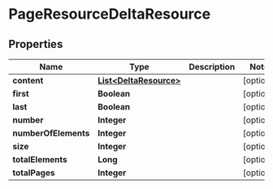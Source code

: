 
# PageResourceDeltaResource

## Properties
Name | Type | Description | Notes
------------ | ------------- | ------------- | -------------
**content** | [**List&lt;DeltaResource&gt;**](DeltaResource.md) |  |  [optional]
**first** | **Boolean** |  |  [optional]
**last** | **Boolean** |  |  [optional]
**number** | **Integer** |  |  [optional]
**numberOfElements** | **Integer** |  |  [optional]
**size** | **Integer** |  |  [optional]
**totalElements** | **Long** |  |  [optional]
**totalPages** | **Integer** |  |  [optional]



